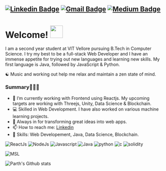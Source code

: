 [![Linkedin Badge](https://img.shields.io/badge/-parthsharma-blue?style=flat-square&logo=Linkedin&logoColor=white&link=https://www.linkedin.com/in/parth-sharma-59a5851aa/)](https://www.linkedin.com/in/parth-sharma-59a5851aa/)
[![Gmail Badge](https://img.shields.io/badge/-parthsharmabareilly@gmail.com-c14438?style=flat-square&logo=Gmail&logoColor=white&link=mailto:parthsharmabareilly@gmail.com)](mailto:parthsharmabareilly@gmail.com)
[![Medium Badge](https://img.shields.io/badge/-parthsharma-black?style=flat-square&logo=Medium&logoColor=white&link=https://www.medium.com/@parth-sharma)](https://medium.com/@parth-sharma)
---

# Welcome! <img src="https://media.tenor.com/images/30169e4a670daf12443df7d2dd140176/tenor.gif" width="40px"/>
I am a second year student at VIT Vellore pursuing B.Tech in Computer Science. I try my best to be a full-stack Web Developer and I have an immense appetite for trying out new languages and learning new skills. My first language is Java, followed by JavaScript & Python. 

☯️ Music and working out help me relax and maintain a zen state of mind.

### Summary👨🏻‍💻
- 🔭 I’m currently working with Frontend using Reactjs. My upcoming targets are working with Threejs, Unity, Data Science & Blockchain.
- 💻 Skilled in Web Development. I have also worked on various machine learning projects.
- 🕺  Always in for transforming great ideas into web apps.
- 📫 How to reach me: [Linkedin](https://www.linkedin.com/in/parth-sharma-59a5851aa/)
- 🎯 Skills: Web Developement, Java, Data Science, Blockchain.

![ReactJs](http://img.shields.io/static/v1?logo=React&label=&message=Reactjs&style=flat-square&color=black)
![NodeJs](http://img.shields.io/static/v1?logo=Node.js&label=&message=Node.js&style=flat-square&color=beige)
![Javascript](http://img.shields.io/static/v1?logo=Javascript&label=&message=Javascript&style=flat-square&color=orange)
![Java](http://img.shields.io/static/v1?logo=java&label=&message=Java&style=flat-square&color=red)
![python](http://img.shields.io/static/v1?logo=python&label=&message=Python&style=flat-square&color=lightblue)
![c](http://img.shields.io/static/v1?logo=c&label=&message=C&style=flat-square&color=blue)
![solidity](http://img.shields.io/static/v1?logo=solidity&label=&message=Solidity&style=flat-square&color=black)

![MSL](https://github-readme-stats.vercel.app/api/top-langs/?username=parthsharma1410&layout=compact&hide_border=false&title_color=ffffff&text_color=daf7dc&icon_color=bb2acf&bg_color=191919)

![Parth's Github stats](https://github-readme-stats.vercel.app/api?username=parthsharma1410&&show_icons=true&hide_border=false&title_color=ffffff&text_color=daf7dc&icon_color=bb2acf&bg_color=191919)

